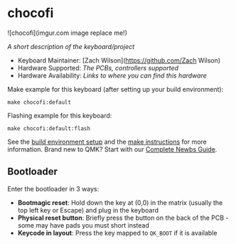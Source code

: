 # chocofi

![chocofi](imgur.com image replace me!)

*A short description of the keyboard/project*

* Keyboard Maintainer: [Zach Wilson](https://github.com/Zach Wilson)
* Hardware Supported: *The PCBs, controllers supported*
* Hardware Availability: *Links to where you can find this hardware*

Make example for this keyboard (after setting up your build environment):

    make chocofi:default

Flashing example for this keyboard:

    make chocofi:default:flash

See the [build environment setup](https://docs.qmk.fm/#/getting_started_build_tools) and the [make instructions](https://docs.qmk.fm/#/getting_started_make_guide) for more information. Brand new to QMK? Start with our [Complete Newbs Guide](https://docs.qmk.fm/#/newbs).

## Bootloader

Enter the bootloader in 3 ways:

* **Bootmagic reset**: Hold down the key at (0,0) in the matrix (usually the top left key or Escape) and plug in the keyboard
* **Physical reset button**: Briefly press the button on the back of the PCB - some may have pads you must short instead
* **Keycode in layout**: Press the key mapped to `QK_BOOT` if it is available
